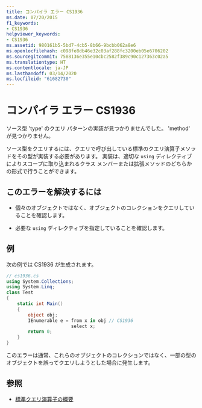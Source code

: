 ```yaml
---
title: コンパイラ エラー CS1936
ms.date: 07/20/2015
f1_keywords:
- CS1936
helpviewer_keywords:
- CS1936
ms.assetid: 980161b5-5bd7-4cb5-8b66-9bcbb062a8e6
ms.openlocfilehash: c098fe8db46e32c03af288fc3200eb05e6706202
ms.sourcegitcommit: 7588136e355e10cbc2582f389c90c127363c02a5
ms.translationtype: HT
ms.contentlocale: ja-JP
ms.lasthandoff: 03/14/2020
ms.locfileid: "61682730"
---
```

# <a name="compiler-error-cs1936"></a>コンパイラ エラー CS1936

ソース型 'type' のクエリ パターンの実装が見つかりませんでした。  'method' が見つかりません。  
  
ソース型をクエリするには、クエリで呼び出している標準のクエリ演算子メソッドをその型が実装する必要があります。 実装は、適切な `using` ディレクティブによりスコープに取り込まれるクラス メンバーまたは拡張メソッドのどちらかの形式で行うことができます。  

## <a name="to-correct-this-error"></a>このエラーを解決するには

- 個々のオブジェクトではなく、オブジェクトのコレクションをクエリしていることを確認します。  
  
- 必要な `using` ディレクティブを指定していることを確認します。  

## <a name="example"></a>例

次の例では CS1936 が生成されます。  

```csharp
// cs1936.cs  
using System.Collections;  
using System.Linq;  
class Test  
{  
    static int Main()  
    {  
        object obj;  
        IEnumerable e = from x in obj // CS1936  
                        select x;  
        return 0;  
    }  
}  
```

このエラーは通常、これらのオブジェクトのコレクションではなく、一部の型のオブジェクトを誤ってクエリしようとした場合に発生します。  

## <a name="see-also"></a>参照

- [標準クエリ演算子の概要](../../programming-guide/concepts/linq/query-expression-syntax-for-standard-query-operators.md)
